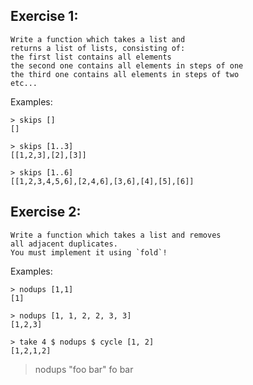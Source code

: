 Exercise 1:
------------
```
Write a function which takes a list and 
returns a list of lists, consisting of:
the first list contains all elements
the second one contains all elements in steps of one
the third one contains all elements in steps of two
etc...
```
 
Examples:
```
> skips []
[]
```
```
> skips [1..3]
[[1,2,3],[2],[3]]
```
```
> skips [1..6]
[[1,2,3,4,5,6],[2,4,6],[3,6],[4],[5],[6]]
```
 
Exercise 2:
------------------
```
Write a function which takes a list and removes
all adjacent duplicates.
You must implement it using `fold`!
```
 
Examples:
```
> nodups [1,1]
[1]
```
```
> nodups [1, 1, 2, 2, 3, 3]
[1,2,3]
```
```
> take 4 $ nodups $ cycle [1, 2]
[1,2,1,2]
```
> nodups "foo      bar"
fo bar
